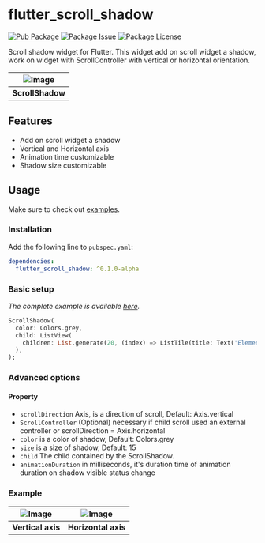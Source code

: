 # flutter_scroll_shadow

[![Pub Package](https://img.shields.io/pub/v/flutter_scroll_shadow.svg?style=flat-square)](https://pub.dartlang.org/packages/flutter_scroll_shadow) [![Package Issue](https://img.shields.io/github/issues/rickypid/flutter_scroll_shadow)](https://github.com/rickypid/flutter_scroll_shadow/issues)
![Package License](https://img.shields.io/github/license/rickypid/flutter_scroll_shadow)

Scroll shadow widget for Flutter. This widget add on scroll widget a shadow, work on widget with ScrollController with vertical or horizontal orientation.

| ![Image](https://github.com/rickypid/flutter_scroll_shadow/blob/master/doc/.media/example.gif?raw=true) |
| :------------: |
| **ScrollShadow** |

## Features

* Add on scroll widget a shadow
* Vertical and Horizontal axis 
* Animation time customizable
* Shadow size customizable

## Usage

Make sure to check out [examples](https://github.com/rickypid/flutter_scroll_shadow/tree/master/exmple).

### Installation

Add the following line to `pubspec.yaml`:

```yaml
dependencies:
  flutter_scroll_shadow: ^0.1.0-alpha
```

### Basic setup

*The complete example is available [here](https://github.com/rickypid/flutter_scroll_shadow/blob/master/example/lib/main.dart).*

```dart
ScrollShadow(
  color: Colors.grey,
  child: ListView(
    children: List.generate(20, (index) => ListTile(title: Text('Element $index'),)),
  ),
);
```

### Advanced options

#### Property

* `scrollDirection` Axis, is a direction of scroll, Default: Axis.vertical
* `ScrollController` (Optional) necessary if child scroll used an external controller or scrollDirection = Axis.horizontal
* `color` is a color of shadow, Default: Colors.grey
* `size` is a size of shadow, Default: 15
* `child` The child contained by the ScrollShadow.
* `animationDuration` in milliseconds, it's duration time of animation duration on shadow visible status change

### Example

| ![Image](https://github.com/rickypid/flutter_scroll_shadow/blob/master/doc/.media/example_vertical.png?raw=true) | ![Image](https://github.com/rickypid/flutter_scroll_shadow/blob/master/doc/.media/example_horizontal.png?raw=true) |
| :------------: | :------------: |
| **Vertical axis** | **Horizontal axis** |





